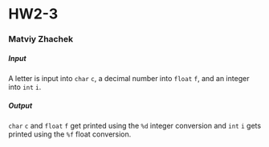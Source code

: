 # HW2-3
### Matviy Zhachek
##### Input
A letter is input into `char` `c`, a decimal number into `float` `f`, and an integer into `int` `i`.
##### Output
`char` `c` and `float` `f` get printed using the `%d` integer conversion and `int` `i` gets printed using the `%f` float conversion.

